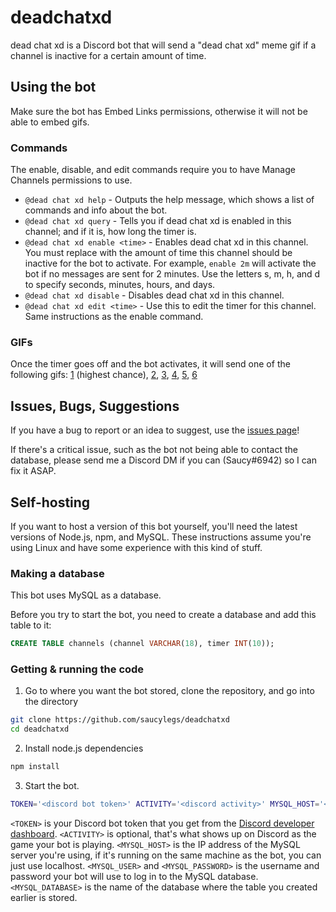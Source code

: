 # deadchatxd
dead chat xd is a Discord bot that will send a "dead chat xd" meme gif if a channel is inactive for a certain amount of time.

## Using the bot
Make sure the bot has Embed Links permissions, otherwise it will not be able to embed gifs.

### Commands
The enable, disable, and edit commands require you to have Manage Channels permissions to use.

- `@dead chat xd help` - Outputs the help message, which shows a list of commands and info about the bot.
- `@dead chat xd query` - Tells you if dead chat xd is enabled in this channel; and if it is, how long the timer is.
- `@dead chat xd enable <time>` - Enables dead chat xd in this channel. You must replace <time> with the amount of time this channel should be inactive for the bot to activate. For example, `enable 2m` will activate the bot if no messages are sent for 2 minutes. Use the letters s, m, h, and d to specify seconds, minutes, hours, and days.
- `@dead chat xd disable` - Disables dead chat xd in this channel.
- `@dead chat xd edit <time>` - Use this to edit the timer for this channel. Same instructions as the enable command.
  
### GIFs
Once the timer goes off and the bot activates, it will send one of the following gifs:
[1](https://cdn.discordapp.com/attachments/366776253124050947/747354851570090004/dead_chat_xd.gif) (highest chance), [2](https://cdn.discordapp.com/attachments/366776253124050947/747767766467084288/dead_chat_xd_2.gif), [3](https://cdn.discordapp.com/attachments/366776253124050947/748499440192454747/dead_chat_xd_3.gif), [4](https://cdn.discordapp.com/attachments/366776253124050947/752805605583880192/dead_chat_xd_4.gif), [5](https://cdn.discordapp.com/attachments/671076353944059905/758165638387728434/dead_chat_xd_5.gif), [6](https://cdn.discordapp.com/attachments/366776253124050947/759711661468155914/dead_chat_xd_6.gif)

## Issues, Bugs, Suggestions
If you have a bug to report or an idea to suggest, use the [issues page](https://github.com/saucylegs/deadchatxd/issues)!

If there's a critical issue, such as the bot not being able to contact the database, please send me a Discord DM if you can (Saucy#6942) so I can fix it ASAP.

## Self-hosting
If you want to host a version of this bot yourself, you'll need the latest versions of Node.js, npm, and MySQL. 
These instructions assume you're using Linux and have some experience with this kind of stuff.

### Making a database
This bot uses MySQL as a database.

Before you try to start the bot, you need to create a database and add this table to it:
```SQL
CREATE TABLE channels (channel VARCHAR(18), timer INT(10));
```

### Getting & running the code
1. Go to where you want the bot stored, clone the repository, and go into the directory
```bash
git clone https://github.com/saucylegs/deadchatxd
cd deadchatxd
```
2. Install node.js dependencies
```bash
npm install
```
3. Start the bot.
```bash
TOKEN='<discord bot token>' ACTIVITY='<discord activity>' MYSQL_HOST='<host ip>' MYSQL_USER='<username>' MYSQL_PASSWORD='<password>' MYSQL_DATABASE='<database>' node deadchatxd.js
```
`<TOKEN>` is your Discord bot token that you get from the [Discord developer dashboard](https://discord.com/developers/applications). `<ACTIVITY>` is optional, that's what shows up on Discord as the game your bot is playing. `<MYSQL_HOST>` is the IP address of the MySQL server you're using, if it's running on the same machine as the bot, you can just use localhost. `<MYSQL_USER>` and `<MYSQL_PASSWORD>` is the username and password your bot will use to log in to the MySQL database. `<MYSQL_DATABASE>` is the name of the database where the table you created earlier is stored.

